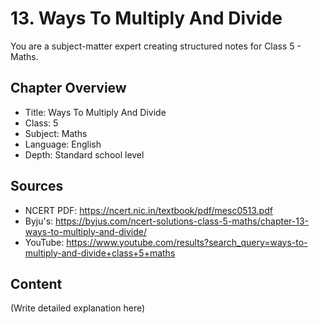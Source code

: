# 13. Ways To Multiply And Divide

You are a subject-matter expert creating structured notes for Class 5 - Maths.

## Chapter Overview
- Title: Ways To Multiply And Divide
- Class: 5
- Subject: Maths
- Language: English
- Depth: Standard school level

## Sources
- NCERT PDF: https://ncert.nic.in/textbook/pdf/mesc0513.pdf
- Byju's: https://byjus.com/ncert-solutions-class-5-maths/chapter-13-ways-to-multiply-and-divide/
- YouTube: https://www.youtube.com/results?search_query=ways-to-multiply-and-divide+class+5+maths

## Content
(Write detailed explanation here)
